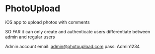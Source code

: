 # PhotoUpload
iOS app to upload photos with comments

SO FAR it can only create and authenticate users
differentiate between admin and regular users

Admin account
email: admin@photoupload.com
pass: Admin1234
